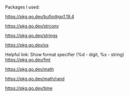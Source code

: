 Packages I used:

https://pkg.go.dev/bufio@go1.19.4

https://pkg.go.dev/strconv

https://pkg.go.dev/strings

https://pkg.go.dev/os

Helpful link: Show format specifier (%d - digit, %s - string)
https://pkg.go.dev/fmt

https://pkg.go.dev/math

https://pkg.go.dev/math/rand

https://pkg.go.dev/time

